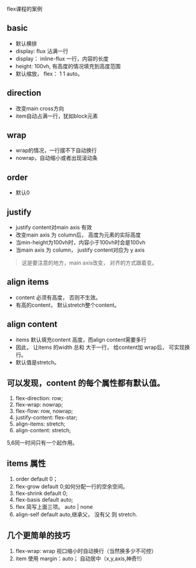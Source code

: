 flex课程的案例

## basic
- 默认横排
- display: flux 沾满一行
- display： inline-flux 一行，内容的长度
- height: 100vh, 有高度的情况填充到高度范围
- 默认缩放， flex： 1 1 auto。

## direction
- 改变main cross方向
- item自动占满一行，犹如block元素

## wrap
- wrap的情况，一行摆不下自动换行
- nowrap，自动缩小或者出现滚动条

## order
- 默认0

## justify
- justify content对main axis 有效
- 改变main axis 为 column后， 高度为元素的实际高度
- 当min-height为100vh时，内容小于100vh时会是100vh
- 当main axis 为 column， justify content对应为 y axis

>这是要注意的地方，main axis改变， 对齐的方式跟着变。

## align items
- content 必须有高度， 否则不生效。
- 有高的content， 默认stretch整个content。

## align content
- items 默认填充content 高度，而align content需要多行
- 因此， 让items 的width 总和 大于一行， 给content加 wrap后， 可实现换行。
- 默认值是stretch。

## 可以发现，content 的每个属性都有默认值。
1. flex-direction: row;
2. flex-wrap: nowrap;
3. flex-flow: row, nowrap;
4. justify-content: flex-star;
5. align-items: stretch; 
6. align-content: stretch;

5,6同一时间只有一个起作用。

## items 属性
1. order default 0；
2. flex-grow default 0;如何分配一行的空余空间。
3. flex-shrink default 0; 
4. flex-basis default auto;
5. flex 简写上面三项。 auto | none
6. align-self default auto,继承父， 没有父 则 stretch.


## 几个更简单的技巧
1. flex-wrap: wrap 视口缩小时自动换行（当然换多少不可控）
2. item 使用 margin：auto； 自动居中（x,y,axis,神奇!!）